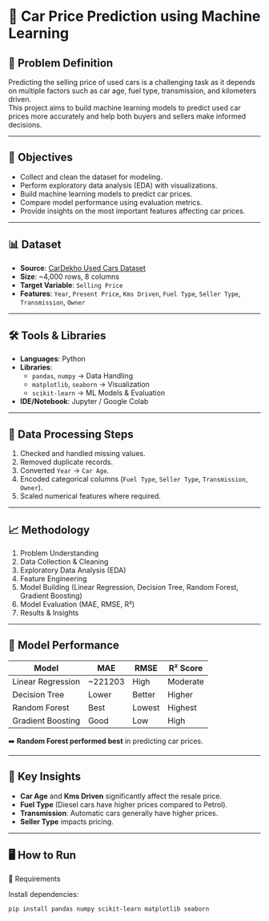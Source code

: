 # 🚗 Car Price Prediction using Machine Learning

## 📌 Problem Definition
Predicting the selling price of used cars is a challenging task as it depends on multiple factors such as car age, fuel type, transmission, and kilometers driven.  
This project aims to build machine learning models to predict used car prices more accurately and help both buyers and sellers make informed decisions.

---

## 🎯 Objectives
- Collect and clean the dataset for modeling.
- Perform exploratory data analysis (EDA) with visualizations.
- Build machine learning models to predict car prices.
- Compare model performance using evaluation metrics.
- Provide insights on the most important features affecting car prices.

---

## 📊 Dataset
- **Source**: [CarDekho Used Cars Dataset](https://www.kaggle.com/nehalbirla/vehicle-dataset-from-cardekho)  
- **Size**: ~4,000 rows, 8 columns  
- **Target Variable**: `Selling Price`  
- **Features**: `Year`, `Present Price`, `Kms Driven`, `Fuel Type`, `Seller Type`, `Transmission`, `Owner`

---

## 🛠️ Tools & Libraries
- **Languages**: Python  
- **Libraries**:
  - `pandas`, `numpy` → Data Handling
  - `matplotlib`, `seaborn` → Visualization
  - `scikit-learn` → ML Models & Evaluation
- **IDE/Notebook**: Jupyter / Google Colab  

---

## 🧹 Data Processing Steps
1. Checked and handled missing values.  
2. Removed duplicate records.  
3. Converted `Year` → `Car Age`.  
4. Encoded categorical columns (`Fuel Type`, `Seller Type`, `Transmission`, `Owner`).  
5. Scaled numerical features where required.  

---

## 📈 Methodology
1. Problem Understanding  
2. Data Collection & Cleaning  
3. Exploratory Data Analysis (EDA)  
4. Feature Engineering  
5. Model Building (Linear Regression, Decision Tree, Random Forest, Gradient Boosting)  
6. Model Evaluation (MAE, RMSE, R²)  
7. Results & Insights  

---

## 🤖 Model Performance
| Model              | MAE      | RMSE     | R² Score |
|--------------------|----------|----------|----------|
| Linear Regression  | ~221203  | High     | Moderate |
| Decision Tree      | Lower    | Better   | Higher   |
| Random Forest      | Best     | Lowest   | Highest  |
| Gradient Boosting  | Good     | Low      | High     |

➡️ **Random Forest performed best** in predicting car prices.

---

## 🔑 Key Insights
- **Car Age** and **Kms Driven** significantly affect the resale price.  
- **Fuel Type** (Diesel cars have higher prices compared to Petrol).  
- **Transmission**: Automatic cars generally have higher prices.  
- **Seller Type** impacts pricing.    

---
## 🖥️ How to Run

🔧 Requirements

Install dependencies:
```bash
pip install pandas numpy scikit-learn matplotlib seaborn
```


 
